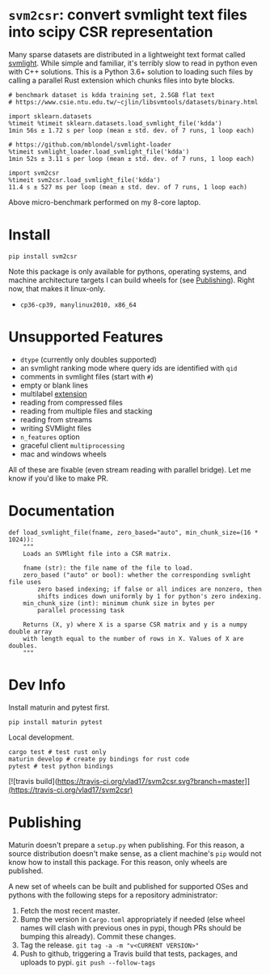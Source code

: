 # `svm2csr`: convert svmlight text files into scipy CSR representation

Many sparse datasets are distributed in a lightweight text format called [svmlight](http://svmlight.joachims.org/). While simple and familiar, it's terribly slow to read in python even with C++ solutions. This is a Python 3.6+ solution to loading such files by calling a parallel Rust extension which chunks files into byte blocks.

```
# benchmark dataset is kdda training set, 2.5GB flat text
# https://www.csie.ntu.edu.tw/~cjlin/libsvmtools/datasets/binary.html

import sklearn.datasets
%timeit %timeit sklearn.datasets.load_svmlight_file('kdda')
1min 56s ± 1.72 s per loop (mean ± std. dev. of 7 runs, 1 loop each)

# https://github.com/mblondel/svmlight-loader
%timeit svmlight_loader.load_svmlight_file('kdda')
1min 52s ± 3.11 s per loop (mean ± std. dev. of 7 runs, 1 loop each)

import svm2csr
%timeit svm2csr.load_svmlight_file('kdda')
11.4 s ± 527 ms per loop (mean ± std. dev. of 7 runs, 1 loop each)
```

Above micro-benchmark performed on my 8-core laptop.

# Install

```
pip install svm2csr
```

Note this package is only available for pythons, operating systems, and machine architecture targets I can build wheels for (see [Publishing](#publishing)). Right now, that makes it linux-only.

* `cp36-cp39, manylinux2010, x86_64`

# Unsupported Features

* `dtype` (currently only doubles supported)
* an svmlight ranking mode where query ids are identified with `qid`
* comments in svmlight files (start with `#`)
* empty or blank lines
* multilabel [extension](https://www.csie.ntu.edu.tw/~cjlin/libsvmtools/datasets/multilabel.html)
* reading from compressed files
* reading from multiple files and stacking
* reading from streams
* writing SVMlight files
* `n_features` option
* graceful client `multiprocessing`
* mac and windows wheels

All of these are fixable (even stream reading with parallel bridge). Let me know if you'd like to make PR.

# Documentation

```
def load_svmlight_file(fname, zero_based="auto", min_chunk_size=(16 * 1024)):
    """
    Loads an SVMlight file into a CSR matrix.

    fname (str): the file name of the file to load.
    zero_based ("auto" or bool): whether the corresponding svmlight file uses
        zero based indexing; if false or all indices are nonzero, then
        shifts indices down uniformly by 1 for python's zero indexing.
    min_chunk_size (int): minimum chunk size in bytes per
        parallel processing task

    Returns (X, y) where X is a sparse CSR matrix and y is a numpy double array
    with length equal to the number of rows in X. Values of X are doubles.
    """
```

# Dev Info

Install maturin and pytest first.

```
pip install maturin pytest
```

Local development.

```
cargo test # test rust only
maturin develop # create py bindings for rust code
pytest # test python bindings
```

[![travis build](https://travis-ci.org/vlad17/svm2csr.svg?branch=master]](https://travis-ci.org/vlad17/svm2csr)

# Publishing

Maturin doesn't prepare a `setup.py` when publishing. For this reason, a source distribution doesn't make sense, as a client machine's `pip` would not know how to install this package. For this reason, only wheels are published.

A new set of wheels can be built and published for supported OSes and pythons with the following steps for a repository administrator:

1. Fetch the most recent master.
1. Bump the version in `Cargo.toml` appropriately if needed (else wheel names will clash with previous ones in pypi, though PRs should be bumping this already). Commit these changes.
1. Tag the release. `git tag -a -m "v<CURRENT VERSION>"`
1. Push to github, triggering a Travis build that tests, packages, and uploads to pypi. `git push --follow-tags`
